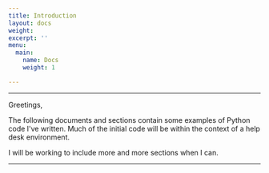 ```yaml
---
title: Introduction
layout: docs
weight: 
excerpt: ''
menu:
  main:
    name: Docs
    weight: 1

---
```

***

Greetings,

The following documents and sections contain some examples of Python code I've written. Much of the initial code will be within the context of a help desk environment.

I will be working to include more and more sections when I can.

<hr />